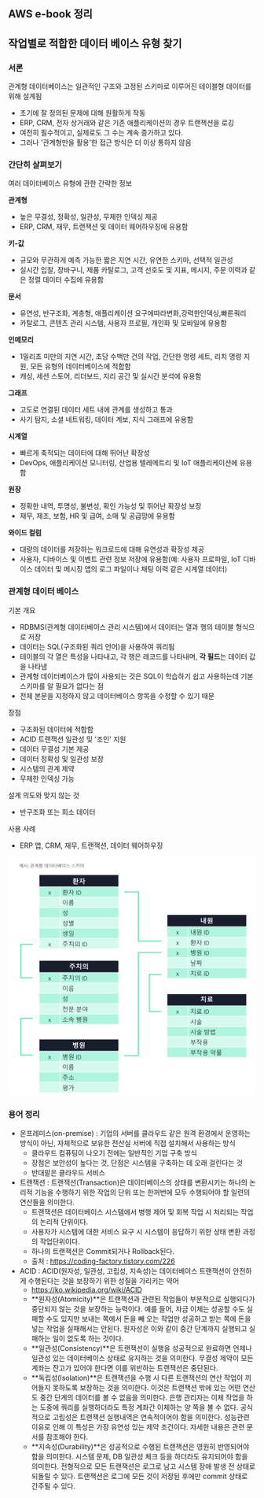 AWS e-book 정리
---

## 작업별로 적합한 데이터 베이스 유형 찾기

### 서론
관계형 데이터베이스는 일관적인 구조와 고정된 스키마로 이루어진 테이블형 데이터를 위해 설계됨
- 초기에 잘 정의된 문제에 대해 원활하게 작동
- ERP, CRM, 전자 상거래와 같은 기존 애플리케이션의 경우 트랜잭션을 로깅
- 여전히 필수적이고, 실제로도 그 수는 계속 증가하고 있다.
- 그러나 '관계형만을 활용'한 접근 방식은 더 이상 통하지 않음

### 간단히 살펴보기
여러 데이터베이스 유형에 관한 간략한 정보

**관계형**
- 높은 무결성, 정확성, 일관성, 무제한 인덱싱 제공
- ERP, CRM, 재무, 트랜잭션 및 데이터 웨어하우징에 유용함

**키-값**
- 규모와 무관하게 예측 가능한 짧은 지연 시간, 유연한 스키마, 선택적 일관성
- 실시간 입찰, 장바구니, 제품 카탈로그, 고객 선호도 및 지표, 메시지, 주문 이력과 같은 정렬 데이터 수집에 유용함

**문서**
- 유연성, 반구조화, 계층형, 애플리케이션 요구에따라변화,강력한인덱싱,빠른쿼리
- 카탈로그, 콘텐츠 관리 시스템, 사용자 프로필, 개인화 및 모바일에 유용함

**인메모리**
- 1밀리초 미만의 지연 시간, 초당 수백만 건의 작업, 간단한 명령 세트, 리치 명령 지원, 모든 유형의 데이터베이스에 적합함
- 캐싱, 세션 스토어, 리더보드, 지리 공간 및 실시간 분석에 유용함

**그래프**
- 고도로 연결된 데이터 세트 내에 관계를 생성하고 통과
- 사기 탐지, 소셜 네트워킹, 데이터 계보, 지식 그래프에 유용함

**시계열**
- 빠르게 축적되는 데이터에 대해 뛰어난 확장성
- DevOps, 애플리케이션 모니터링, 산업용 텔레메트리 및 IoT 애플리케이션에 유용함

**원장**
- 정확한 내역, 투명성, 불변성, 확인 가능성 및 뛰어난 확장성 보장
- 재무, 제조, 보험, HR 및 급여, 소매 및 공급망에 유용함

**와이드 컬럼**
- 대량의 데이터를 저장하는 워크로드에 대해 유연성과 확장성 제공
- 사용자, 디바이스 및 이벤트 관련 정보 저장에 유용함(예: 사용자 프로파일, IoT 디바이스 데이터 및 메시징 앱의 로그 파일이나 채팅 이력 같은 시계열 데이터)

### 관계형 데이터 베이스
기본 개요
- RDBMS(관계형 데이터베이스 관리 시스템)에서 데이터는 열과 행의 테이블 형식으로 저장
- 데이터는 SQL(구조화된 쿼리 언어)을 사용하여 쿼리됨
- 테이블의 각 열은 특성을 나타내고, 각 행은 레코드를 나타내며, **각 필드**는 데이터 값을 나타냄
- 관계형 데이터베이스가 많이 사용되는 것은 SQL이 학습하기 쉽고 사용하는데 기본 스키마를 알 필요가 없다는 점
- 전체 본문을 지정하지 않고 데이터베이스 항목을 수정할 수 있기 때문

장점
- 구조화된 데이터에 적합함
- ACID 트랜잭션 일관성 및 '조인' 지원
- 데이터 무결성 기본 제공
- 데이터 정확성 및 일관성 보장
- 시스템의 관계 제약
- 무제한 인덱싱 가능

설계 의도와 맞지 않는 것
- 반구조화 또는 희소 데이터

사용 사례
- ERP 앱, CRM, 재무, 트랜잭션, 데이터 웨어하우징

![alt text](images/RDBMS_Sample_image.png)



### 용어 정리
- 온프레미스(on-premise) : 기업의 서버를 클라우드 같은 원격 환경에서 운영하는 방식이 아닌, 자체적으로 보유한 전산실 서버에
직접 설치해서 사용하는 방식
  - 클라우드 컴퓨팅이 나오기 전에는 일반적인 기업 구축 방식
  - 장점은 보안성이 높다는 것, 단점은 시스템을 구축하는 데 오래 걸린다는 것
  - 반대말은 클라우드 서비스
- 트랜잭션 : 트랜잭션(Transaction)은 데이터베이스의 상태를 변환시키는 하나의 논리적 기능을 수행하기 위한 작업의 단위 또는 한꺼번에 모두 수행되어야 할 일련의 연산들을 의미한다.
  - 트랜잭션은 데이터베이스 시스템에서 병행 제어 및 회복 작업 시 처리되는 작업의 논리적 단위이다.
  - 사용자가 시스템에 대한 서비스 요구 시 시스템이 응답하기 위한 상태 변환 과정의 작업단위이다.
  - 하나의 트랜잭션은 Commit되거나 Rollback된다.
  - 출처 : https://coding-factory.tistory.com/226
- ACID : ACID(원자성, 일관성, 고립성, 지속성)는 데이터베이스 트랜잭션이 안전하게 수행된다는 것을 보장하기 위한 성질을 가리키는 약어
  - https://ko.wikipedia.org/wiki/ACID
  - **원자성(Atomicity)**은 트랜잭션과 관련된 작업들이 부분적으로 실행되다가 중단되지 않는 것을 보장하는 능력이다. 예를 들어, 자금 이체는 성공할 수도 실패할 수도 있지만 보내는 쪽에서 돈을 빼 오는 작업만 성공하고 받는 쪽에 돈을 넣는 작업을 실패해서는 안된다. 원자성은 이와 같이 중간 단계까지 실행되고 실패하는 일이 없도록 하는 것이다.
  - **일관성(Consistency)**은 트랜잭션이 실행을 성공적으로 완료하면 언제나 일관성 있는 데이터베이스 상태로 유지하는 것을 의미한다. 무결성 제약이 모든 계좌는 잔고가 있어야 한다면 이를 위반하는 트랜잭션은 중단된다.
  - **독립성(Isolation)**은 트랜잭션을 수행 시 다른 트랜잭션의 연산 작업이 끼어들지 못하도록 보장하는 것을 의미한다. 이것은 트랜잭션 밖에 있는 어떤 연산도 중간 단계의 데이터를 볼 수 없음을 의미한다. 은행 관리자는 이체 작업을 하는 도중에 쿼리를 실행하더라도 특정 계좌간 이체하는 양 쪽을 볼 수 없다. 공식적으로 고립성은 트랜잭션 실행내역은 연속적이어야 함을 의미한다. 성능관련 이유로 인해 이 특성은 가장 유연성 있는 제약 조건이다. 자세한 내용은 관련 문서를 참조해야 한다.
  - **지속성(Durability)**은 성공적으로 수행된 트랜잭션은 영원히 반영되어야 함을 의미한다. 시스템 문제, DB 일관성 체크 등을 하더라도 유지되어야 함을 의미한다. 전형적으로 모든 트랜잭션은 로그로 남고 시스템 장애 발생 전 상태로 되돌릴 수 있다. 트랜잭션은 로그에 모든 것이 저장된 후에만 commit 상태로 간주될 수 있다.